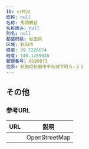 ```yaml
---
ID: vrMjU
総称: null
名称: 馬頭観音
名称読み: null
別名: null
都道府県: 秋田県
区域: 秋田市
緯度: 39.7228674
経度: 140.1289035
郵便番号: 0100873
住所: 秋田県秋田市千秋城下町５−２１
---
```


## その他

### 参考URL

| URL | 説明          |
| --- | ------------- |
|     | OpenStreetMap |
